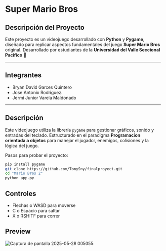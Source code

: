 
# Super Mario Bros 


## Descripción del Proyecto

Este proyecto es un videojuego desarrollado con **Python** y **Pygame**, diseñado para replicar aspectos fundamentales del juego **Super Mario Bros** original. Desarrollado por estudiantes de la **Universidad del Valle Seccional Pacifico** 🔰


---

## Integrantes

- Bryan David Garces Quintero
- Jose Antonio Rodriguez.
- Jermi Junior Varela Maldonado

---

## Descripción 

Este videojuego utiliza la librería `pygame` para gestionar gráficos, sonido y entradas del teclado. Estructurado en el paradigma **Programacion orientada a objetos** para manejar el jugador, enemigos, colisiones y  la lógica del juego.


Pasos para probar el proyecto: 
```bash
pip install pygame
git clone https://github.com/TonySny/finalproyect.git
cd "Mario Bros 2"
python app.py
```

## Controles 

- Flechas o WASD para moverse
- C o Espacio para saltar
- X o RSHITF para correr 


## Preview 
![Captura de pantalla 2025-05-28 005055](https://github.com/user-attachments/assets/ecac864a-83ca-4be9-8ee6-6a0e19ad4eca)
